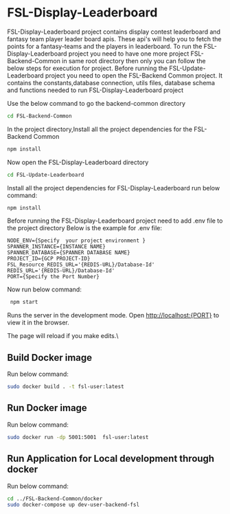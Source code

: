 # FSL-Display-Leaderboard
FSL-Display-Leaderboard project contains display contest leaderboard and fantasy team player leader board apis. These api's will help you to fetch the points for a fantasy-teams and the players in leaderboard. 
To run the FSL-Display-Leaderboard project  you need to have one more project FSL-Backend-Common in same root directory then only you can follow the below steps for execution for project.
Before running the FSL-Update-Leaderboard project you need to open the FSL-Backend Common project. It contains the constants,database connection, utils files, database schema and functions needed to run FSL-Display-Leaderboard project 

Use the below command to go the backend-common directory
```sh 
cd FSL-Backend-Common
```

In the project directory,Install all the project dependencies for the FSL-Backend Common
 ```sh
 npm install
 ```
Now open the FSL-Display-Leaderboard directory

```sh
cd FSL-Update-Leaderboard
```

Install all the project dependencies for FSL-Display-Leaderboard run below command:
 ```sh
 npm install
 ```
 Before running the FSL-Display-Leaderboard project need to add .env file to the project directory
 Below is the example for .env file:
 ```
NODE_ENV={Specify  your project environment }
SPANNER_INSTANCE={INSTANCE NAME}
SPANNER_DATABASE={SPANNER DATABASE NAME}
PROJECT_ID={GCP PROJECT-ID}
FSL_Resource_REDIS_URL='{REDIS-URL}/Database-Id'
REDIS_URL='{REDIS-URL}/Database-Id'
PORT={Specify the Port Number}
 ```
 Now run below command:
 
```sh
 npm start
 ```

Runs the server in the development mode.
Open [http://localhost:{PORT}](http://localhost:{PORT}) to view it in the browser.

The page will reload if you make edits.\

## Build Docker image 
Run below command:
```sh
sudo docker build . -t fsl-user:latest
```
## Run Docker image 
Run below command:
```sh
sudo docker run -dp 5001:5001  fsl-user:latest
```

## Run Application for Local development through docker 
Run below command:
```sh
cd ../FSL-Backend-Common/docker
sudo docker-compose up dev-user-backend-fsl
```